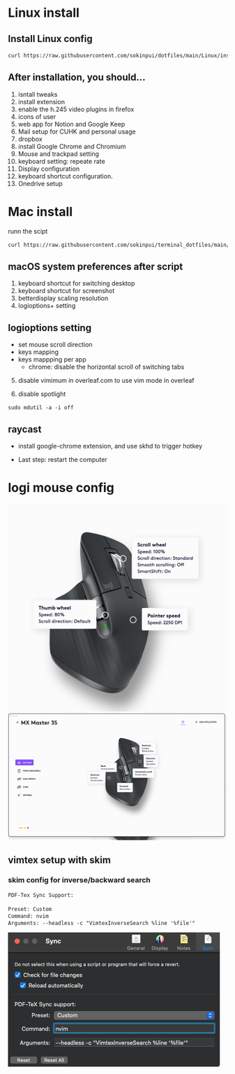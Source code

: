 # Linux install

## Install Linux config

```sh
curl https://raw.githubusercontent.com/sokinpui/dotfiles/main/Linux/install.sh | sh
```

## After installation, you should...

1. isntall tweaks
2. install extension
3. enable the h.245 video plugins in firefox
4. icons of user
5. web app for Notion and Google Keep
6. Mail setup for CUHK and personal usage
7. dropbox
8. install Google Chrome and Chromium
9. Mouse and trackpad setting
10. keyboard setting: repeate rate
11. Display configuration
12. keyboard shortcut configuration.
13. Onedrive setup

# Mac install

runn the scipt

```sh
curl https://raw.githubusercontent.com/sokinpui/terminal_dotfiles/main/setup.sh | sh
```

## macOS system preferences after script

1. keyboard shortcut for switching desktop
2. keyboard shortcut for screenshot
3. betterdisplay scaling resolution
4. logioptions+ setting

## logioptions setting

- set mouse scroll direction
- keys mapping
- keys mappping per app
  - chrome: disable the horizontal scroll of switching tabs

5. disable vimimum in overleaf.com to use vim mode in overleaf

6. disable spotlight

```
sudo mdutil -a -i off
```

## raycast

- install google-chrome extension, and use skhd to trigger hotkey

- Last step: restart the computer

# logi mouse config

![](images/Pasted%20image%2020250422184527.png)![](images/Pasted%20image%2020250422184651.png)

## vimtex setup with skim

### skim config for inverse/backward search

```
PDF-Tex Sync Support:

Preset: Custom
Command: nvim
Arguments: --headless -c "VimtexInverseSearch %line '%file'"
```

![](assets/2025-05-06-19-16-45.png)
